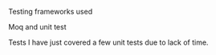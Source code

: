 Testing frameworks used

Moq and unit test


Tests
I have just covered a few unit tests due to lack of time. 
